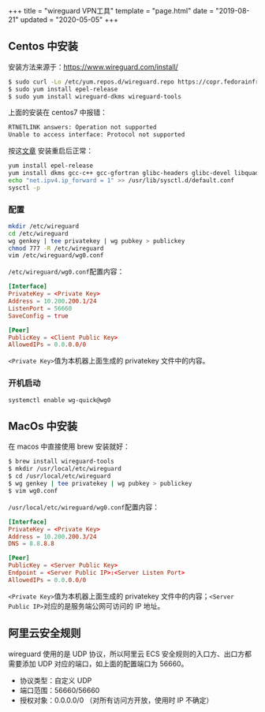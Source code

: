+++
title = "wireguard VPN工具"
template = "page.html"
date = "2019-08-21"
updated = "2020-05-05"
+++


## Centos 中安装

安装方法来源于：https://www.wireguard.com/install/

```bash
$ sudo curl -Lo /etc/yum.repos.d/wireguard.repo https://copr.fedorainfracloud.org/coprs/jdoss/wireguard/repo/epel-7/jdoss-wireguard-epel-7.repo
$ sudo yum install epel-release
$ sudo yum install wireguard-dkms wireguard-tools
```

上面的安装在 centos7 中报错：

```bash
RTNETLINK answers: Operation not supported
Unable to access interface: Protocol not supported
```

按这[文章](http://www.cloudy.pub/2018/07/06/centos-7-da-jian-wireguard/) 安装重启后正常：

```bash
yum install epel-release
yum install dkms gcc-c++ gcc-gfortran glibc-headers glibc-devel libquadmath-devel libtool systemtap systemtap-devel  wireguard-dkms wireguard-tools
echo "net.ipv4.ip_forward = 1" >> /usr/lib/sysctl.d/default.conf
sysctl -p
```

### 配置

```bash
mkdir /etc/wireguard
cd /etc/wireguard
wg genkey | tee privatekey | wg pubkey > publickey
chmod 777 -R /etc/wireguard
vim /etc/wireguard/wg0.conf
```

`/etc/wireguard/wg0.conf`配置内容：

```toml
[Interface]
PrivateKey = <Private Key>
Address = 10.200.200.1/24
ListenPort = 56660
SaveConfig = true

[Peer]
PublicKey = <Client Public Key>
AllowedIPs = 0.0.0.0/0
```

`<Private Key>`值为本机器上面生成的 privatekey 文件中的内容。

### 开机启动

```
systemctl enable wg-quick@wg0
```

## MacOs 中安装

在 macos 中直接使用 brew 安装就好：

```bash
$ brew install wireguard-tools
$ mkdir /usr/local/etc/wireguard
$ cd /usr/local/etc/wireguard
$ wg genkey | tee privatekey | wg pubkey > publickey
$ vim wg0.conf
```

`/usr/local/etc/wireguard/wg0.conf`配置内容：

```toml
[Interface]
PrivateKey = <Private Key>
Address = 10.200.200.3/24
DNS = 8.8.8.8

[Peer]
PublicKey = <Server Public Key>
Endpoint = <Server Public IP>:<Server Listen Port>
AllowedIPs = 0.0.0.0/0
```

`<Private Key>`值为本机器上面生成的 privatekey 文件中的内容；`<Server Public IP>`对应的是服务端公网可访问的 IP 地址。



## 阿里云安全规则

wireguard 使用的是 UDP 协议，所以阿里云 ECS 安全规则的入口方、出口方都需要添加 UDP 对应的端口，如上面的配置端口为 56660。

- 协议类型：自定义 UDP
- 端口范围：56660/56660
- 授权对象：0.0.0.0/0 （对所有访问方开放，使用时 IP 不确定）

